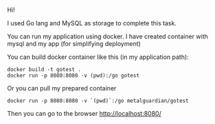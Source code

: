 Hi!

I used Go lang and MySQL as storage to complete this task.

You can run my application using docker. I have created container with mysql and my app (for simplifying deployment)

You can build docker container like this (in my application path):

```
docker build -t gotest .
docker run -p 8080:8080 -v (pwd):/go gotest
```

Or you can pull my prepared container

```
docker run -p 8080:8080 -v `(pwd)`:/go metalguardian/gotest
```

Then you can go to the browser [http://localhost:8080/](http://localhost:8080/)

